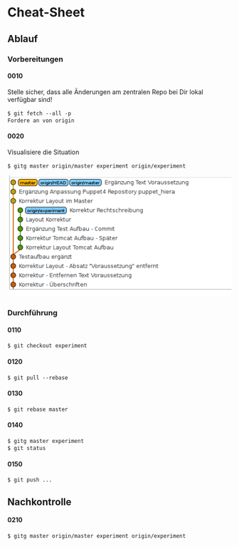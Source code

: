 Cheat-Sheet
===========

Ablauf
------

### Vorbereitungen

#### 0010

Stelle sicher, dass alle Änderungen am zentralen Repo bei Dir lokal verfügbar sind!

```
$ git fetch --all -p
Fordere an von origin
```

#### 0020

Visualisiere die Situation

```
$ gitg master origin/master experiment origin/experiment
```

![images/start.png](../images/start.png)

### Durchführung

#### 0110

```
$ git checkout experiment
```

#### 0120

```
$ git pull --rebase
```

#### 0130

```
$ git rebase master
```

#### 0140

```
$ gitg master experiment
$ git status
```

#### 0150

```
$ git push ...
```

Nachkontrolle
-------------

#### 0210

```
$ gitg master origin/master experiment origin/experiment
```
